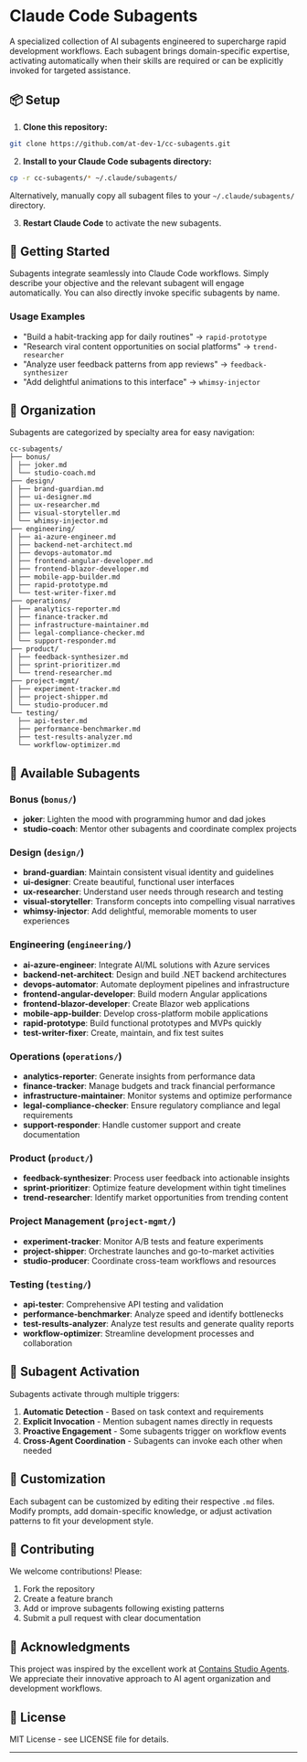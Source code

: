 # Claude Code Subagents

A specialized collection of AI subagents engineered to supercharge rapid development workflows. Each subagent brings domain-specific expertise, activating automatically when their skills are required or can be explicitly invoked for targeted assistance.

## 📦 Setup

1. **Clone this repository:**
```bash
git clone https://github.com/at-dev-1/cc-subagents.git
```

2. **Install to your Claude Code subagents directory:**
```bash
cp -r cc-subagents/* ~/.claude/subagents/
```

Alternatively, manually copy all subagent files to your `~/.claude/subagents/` directory.

3. **Restart Claude Code** to activate the new subagents.

## 🎯 Getting Started

Subagents integrate seamlessly into Claude Code workflows. Simply describe your objective and the relevant subagent will engage automatically. You can also directly invoke specific subagents by name.

### Usage Examples

- "Build a habit-tracking app for daily routines" → `rapid-prototype`
- "Research viral content opportunities on social platforms" → `trend-researcher` 
- "Analyze user feedback patterns from app reviews" → `feedback-synthesizer`
- "Add delightful animations to this interface" → `whimsy-injector`

## 📂 Organization

Subagents are categorized by specialty area for easy navigation:

```
cc-subagents/
├── bonus/
│ ├── joker.md
│ └── studio-coach.md
├── design/
│ ├── brand-guardian.md
│ ├── ui-designer.md
│ ├── ux-researcher.md
│ ├── visual-storyteller.md
│ └── whimsy-injector.md
├── engineering/
│ ├── ai-azure-engineer.md
│ ├── backend-net-architect.md
│ ├── devops-automator.md
│ ├── frontend-angular-developer.md
│ ├── frontend-blazor-developer.md
│ ├── mobile-app-builder.md
│ ├── rapid-prototype.md
│ └── test-writer-fixer.md
├── operations/
│ ├── analytics-reporter.md
│ ├── finance-tracker.md
│ ├── infrastructure-maintainer.md
│ ├── legal-compliance-checker.md
│ └── support-responder.md
├── product/
│ ├── feedback-synthesizer.md
│ ├── sprint-prioritizer.md
│ └── trend-researcher.md
├── project-mgmt/
│ ├── experiment-tracker.md
│ ├── project-shipper.md
│ └── studio-producer.md
└── testing/
  ├── api-tester.md
  ├── performance-benchmarker.md
  ├── test-results-analyzer.md
  └── workflow-optimizer.md
```

## 🔧 Available Subagents

### Bonus (`bonus/`)
- **joker**: Lighten the mood with programming humor and dad jokes
- **studio-coach**: Mentor other subagents and coordinate complex projects

### Design (`design/`)
- **brand-guardian**: Maintain consistent visual identity and guidelines
- **ui-designer**: Create beautiful, functional user interfaces
- **ux-researcher**: Understand user needs through research and testing
- **visual-storyteller**: Transform concepts into compelling visual narratives
- **whimsy-injector**: Add delightful, memorable moments to user experiences

### Engineering (`engineering/`)
- **ai-azure-engineer**: Integrate AI/ML solutions with Azure services
- **backend-net-architect**: Design and build .NET backend architectures
- **devops-automator**: Automate deployment pipelines and infrastructure
- **frontend-angular-developer**: Build modern Angular applications
- **frontend-blazor-developer**: Create Blazor web applications
- **mobile-app-builder**: Develop cross-platform mobile applications
- **rapid-prototype**: Build functional prototypes and MVPs quickly
- **test-writer-fixer**: Create, maintain, and fix test suites

### Operations (`operations/`)
- **analytics-reporter**: Generate insights from performance data
- **finance-tracker**: Manage budgets and track financial performance
- **infrastructure-maintainer**: Monitor systems and optimize performance
- **legal-compliance-checker**: Ensure regulatory compliance and legal requirements
- **support-responder**: Handle customer support and create documentation

### Product (`product/`)
- **feedback-synthesizer**: Process user feedback into actionable insights
- **sprint-prioritizer**: Optimize feature development within tight timelines
- **trend-researcher**: Identify market opportunities from trending content

### Project Management (`project-mgmt/`)
- **experiment-tracker**: Monitor A/B tests and feature experiments
- **project-shipper**: Orchestrate launches and go-to-market activities
- **studio-producer**: Coordinate cross-team workflows and resources

### Testing (`testing/`)
- **api-tester**: Comprehensive API testing and validation
- **performance-benchmarker**: Analyze speed and identify bottlenecks
- **test-results-analyzer**: Analyze test results and generate quality reports
- **workflow-optimizer**: Streamline development processes and collaboration

## 🚀 Subagent Activation

Subagents activate through multiple triggers:

1. **Automatic Detection** - Based on task context and requirements
2. **Explicit Invocation** - Mention subagent names directly in requests  
3. **Proactive Engagement** - Some subagents trigger on workflow events
4. **Cross-Agent Coordination** - Subagents can invoke each other when needed

## 🎨 Customization

Each subagent can be customized by editing their respective `.md` files. Modify prompts, add domain-specific knowledge, or adjust activation patterns to fit your development style.

## 🤝 Contributing

We welcome contributions! Please:

1. Fork the repository
2. Create a feature branch
3. Add or improve subagents following existing patterns
4. Submit a pull request with clear documentation

## 🙏 Acknowledgments

This project was inspired by the excellent work at [Contains Studio Agents](https://github.com/contains-studio/agents). We appreciate their innovative approach to AI agent organization and development workflows.

## 📄 License

MIT License - see LICENSE file for details.

---

